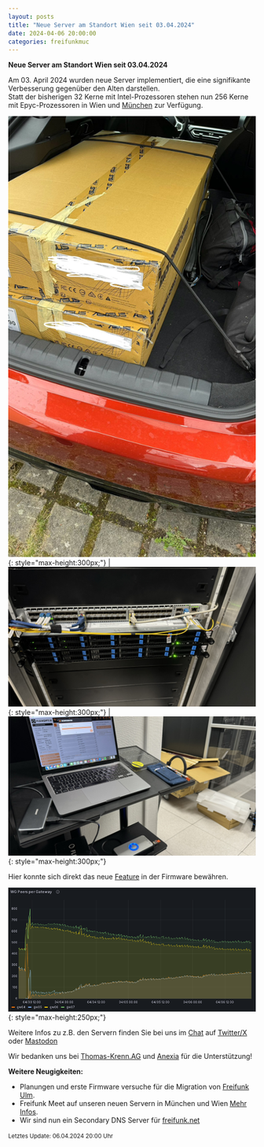 ```yaml
---
layout: posts
title: "Neue Server am Standort Wien seit 03.04.2024"
date: 2024-04-06 20:00:00
categories: freifunkmuc
---
```


**Neue Server am Standort Wien seit 03.04.2024**

Am 03. April 2024 wurden neue Server implementiert, die eine signifikante Verbesserung gegenüber den Alten darstellen.  
Statt der bisherigen 32 Kerne mit Intel-Prozessoren stehen nun 256 Kerne mit Epyc-Prozessoren in Wien und [München](https://ffmuc.net/freifunkmuc/2024/03/09/neue-server-am-standort-muc/) zur Verfügung.

![Neue Server 2](/assets/posts/2024-04-06-neue-server2.jpg){: style="max-height:300px;"} | ![Neue Server 1](/assets/posts/2024-04-06-neue-server.jpg){: style="max-height:300px;"} | ![Neue Server 3](/assets/posts/2024-04-06-neue-server3.jpg){: style="max-height:300px;"}

Hier konnte sich direkt das neue [Feature](https://ffmuc.net/freifunkmuc/2024/03/30/firmware-update/) in der Firmware bewähren.

![LoadBalancing](/assets/posts/2024-04-06-loadbalancing.png){: style="max-height:250px;"}

Weitere Infos zu z.B. den Servern finden Sie bei uns im [Chat](https://chat.ffmuc.net) auf [Twitter/X](https://twitter.com/FreifunkMUC/status/1775463162843640093) oder [Mastodon](https://social.ffmuc.net/@freifunkMUC)

Wir bedanken uns bei [Thomas-Krenn.AG](https://www.thomas-krenn.com) und [Anexia](https://anexia.com/de/) für die Unterstützung!

**Weitere Neugigkeiten:**

- Planungen und erste Firmware versuche für die Migration von [Freifunk Ulm](https://wiki.freifunk-ulm.de/doku.php).
- Freifunk Meet auf unseren neuen Servern in München und Wien [Mehr Infos](https://twitter.com/FreifunkMUC/status/1776188610577908126).
- Wir sind nun ein Secondary DNS Server für [freifunk.net](https://freifunk.net)

<small>Letztes Update: 06.04.2024 20:00 Uhr</small>
